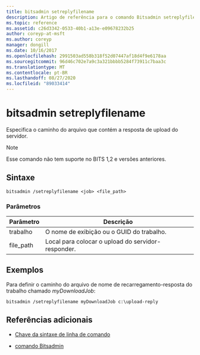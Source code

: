 ```yaml
---
title: bitsadmin setreplyfilename
description: Artigo de referência para o comando Bitsadmin setreplyfilename, que especifica o caminho do arquivo que contém a resposta de upload do servidor.
ms.topic: reference
ms.assetid: c26d3342-0533-40b1-a13e-e09678232b25
author: coreyp-at-msft
ms.author: coreyp
manager: dongill
ms.date: 10/16/2017
ms.openlocfilehash: 2991503ad558b318f52d07447af18d4f9e6178aa
ms.sourcegitcommit: 96d46c702e7a9c3a321bbbb5284f73911c7baa3c
ms.translationtype: MT
ms.contentlocale: pt-BR
ms.lasthandoff: 08/27/2020
ms.locfileid: "89033414"
---
```

# <a name="bitsadmin-setreplyfilename"></a>bitsadmin setreplyfilename

Especifica o caminho do arquivo que contém a resposta de upload do servidor.

> [!NOTE]
> Esse comando não tem suporte no BITS 1,2 e versões anteriores.

## <a name="syntax"></a>Sintaxe

```
bitsadmin /setreplyfilename <job> <file_path>
```

### <a name="parameters"></a>Parâmetros

| Parâmetro | Descrição |
| -------------- | -------------- |
| trabalho | O nome de exibição ou o GUID do trabalho. |
| file_path | Local para colocar o upload do servidor-responder. |

## <a name="examples"></a>Exemplos

Para definir o caminho do arquivo de nome de recarregamento-resposta do trabalho chamado *myDownloadJob*:

```
bitsadmin /setreplyfilename myDownloadJob c:\upload-reply
```

## <a name="additional-references"></a>Referências adicionais

- [Chave da sintaxe de linha de comando](command-line-syntax-key.md)

- [comando Bitsadmin](bitsadmin.md)
